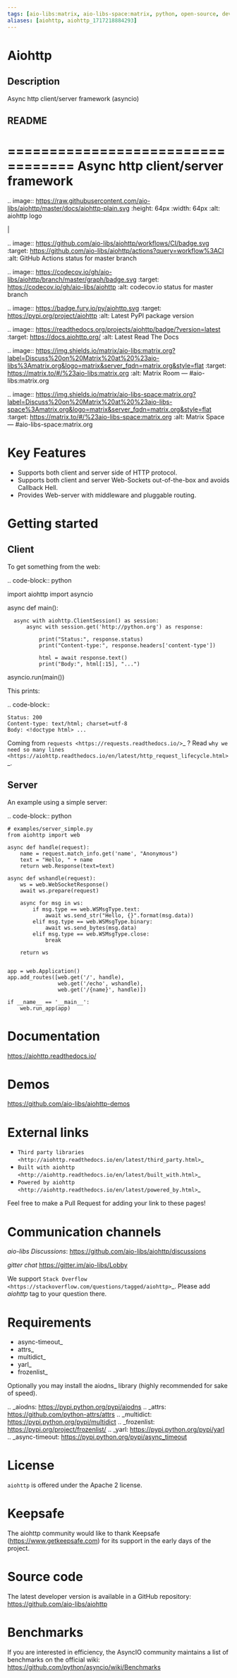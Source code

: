 ```yaml
---
tags: [aio-libs:matrix, aio-libs-space:matrix, python, open-source, developer-tools, "#python", "#software-development", "#documentation"]
aliases: [aiohttp, aiohttp_1717218884293]
---
```


# Aiohttp

## Description

Async http client/server framework (asyncio)

## README

==================================
Async http client/server framework
==================================

.. image:: https://raw.githubusercontent.com/aio-libs/aiohttp/master/docs/aiohttp-plain.svg
   :height: 64px
   :width: 64px
   :alt: aiohttp logo

|

.. image:: https://github.com/aio-libs/aiohttp/workflows/CI/badge.svg
   :target: https://github.com/aio-libs/aiohttp/actions?query=workflow%3ACI
   :alt: GitHub Actions status for master branch

.. image:: https://codecov.io/gh/aio-libs/aiohttp/branch/master/graph/badge.svg
   :target: https://codecov.io/gh/aio-libs/aiohttp
   :alt: codecov.io status for master branch

.. image:: https://badge.fury.io/py/aiohttp.svg
   :target: https://pypi.org/project/aiohttp
   :alt: Latest PyPI package version

.. image:: https://readthedocs.org/projects/aiohttp/badge/?version=latest
   :target: https://docs.aiohttp.org/
   :alt: Latest Read The Docs

.. image:: https://img.shields.io/matrix/aio-libs:matrix.org?label=Discuss%20on%20Matrix%20at%20%23aio-libs%3Amatrix.org&logo=matrix&server_fqdn=matrix.org&style=flat
   :target: https://matrix.to/#/%23aio-libs:matrix.org
   :alt: Matrix Room — #aio-libs:matrix.org

.. image:: https://img.shields.io/matrix/aio-libs-space:matrix.org?label=Discuss%20on%20Matrix%20at%20%23aio-libs-space%3Amatrix.org&logo=matrix&server_fqdn=matrix.org&style=flat
   :target: https://matrix.to/#/%23aio-libs-space:matrix.org
   :alt: Matrix Space — #aio-libs-space:matrix.org


Key Features
============

- Supports both client and server side of HTTP protocol.
- Supports both client and server Web-Sockets out-of-the-box and avoids
  Callback Hell.
- Provides Web-server with middleware and pluggable routing.


Getting started
===============

Client
------

To get something from the web:

.. code-block:: python

  import aiohttp
  import asyncio

  async def main():

      async with aiohttp.ClientSession() as session:
          async with session.get('http://python.org') as response:

              print("Status:", response.status)
              print("Content-type:", response.headers['content-type'])

              html = await response.text()
              print("Body:", html[:15], "...")

  asyncio.run(main())

This prints:

.. code-block::

    Status: 200
    Content-type: text/html; charset=utf-8
    Body: <!doctype html> ...

Coming from `requests <https://requests.readthedocs.io/>`_ ? Read `why we need so many lines <https://aiohttp.readthedocs.io/en/latest/http_request_lifecycle.html>`_.

Server
------

An example using a simple server:

.. code-block:: python

    # examples/server_simple.py
    from aiohttp import web

    async def handle(request):
        name = request.match_info.get('name', "Anonymous")
        text = "Hello, " + name
        return web.Response(text=text)

    async def wshandle(request):
        ws = web.WebSocketResponse()
        await ws.prepare(request)

        async for msg in ws:
            if msg.type == web.WSMsgType.text:
                await ws.send_str("Hello, {}".format(msg.data))
            elif msg.type == web.WSMsgType.binary:
                await ws.send_bytes(msg.data)
            elif msg.type == web.WSMsgType.close:
                break

        return ws


    app = web.Application()
    app.add_routes([web.get('/', handle),
                    web.get('/echo', wshandle),
                    web.get('/{name}', handle)])

    if __name__ == '__main__':
        web.run_app(app)


Documentation
=============

https://aiohttp.readthedocs.io/


Demos
=====

https://github.com/aio-libs/aiohttp-demos


External links
==============

* `Third party libraries
  <http://aiohttp.readthedocs.io/en/latest/third_party.html>`_
* `Built with aiohttp
  <http://aiohttp.readthedocs.io/en/latest/built_with.html>`_
* `Powered by aiohttp
  <http://aiohttp.readthedocs.io/en/latest/powered_by.html>`_

Feel free to make a Pull Request for adding your link to these pages!


Communication channels
======================

*aio-libs Discussions*: https://github.com/aio-libs/aiohttp/discussions

*gitter chat* https://gitter.im/aio-libs/Lobby

We support `Stack Overflow
<https://stackoverflow.com/questions/tagged/aiohttp>`_.
Please add *aiohttp* tag to your question there.

Requirements
============

- async-timeout_
- attrs_
- multidict_
- yarl_
- frozenlist_

Optionally you may install the aiodns_ library (highly recommended for sake of speed).

.. _aiodns: https://pypi.python.org/pypi/aiodns
.. _attrs: https://github.com/python-attrs/attrs
.. _multidict: https://pypi.python.org/pypi/multidict
.. _frozenlist: https://pypi.org/project/frozenlist/
.. _yarl: https://pypi.python.org/pypi/yarl
.. _async-timeout: https://pypi.python.org/pypi/async_timeout

License
=======

``aiohttp`` is offered under the Apache 2 license.


Keepsafe
========

The aiohttp community would like to thank Keepsafe
(https://www.getkeepsafe.com) for its support in the early days of
the project.


Source code
===========

The latest developer version is available in a GitHub repository:
https://github.com/aio-libs/aiohttp

Benchmarks
==========

If you are interested in efficiency, the AsyncIO community maintains a
list of benchmarks on the official wiki:
https://github.com/python/asyncio/wiki/Benchmarks
